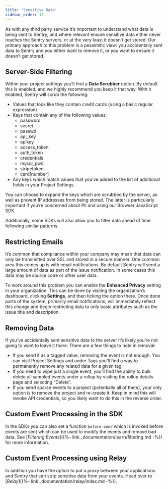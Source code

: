 ```yaml
---
title: 'Sensitive Data'
sidebar_order: 12
---
```


As with any third party service it’s important to understand what data is being sent to Sentry, and where relevant ensure sensitive data either never reaches the Sentry servers, or at the very least it doesn’t get stored. Our primary approach to this problem is a pessimitic view: you accidentally sent data to Sentry and you either want to remove it, or you want to ensure it doesn’t get stored.

## Server-Side Filtering

Within your project settings you’ll find a **Data Scrubber** option. By default this is enabled, and we highly recommend you keep it that way. With it enabled, Sentry will scrub the following:

-   Values that look like they contain credit cards (using a basic regular expression)
-   Keys that contain any of the following values:
    -   password
    -   secret
    -   passwd
    -   api_key
    -   apikey
    -   access_token
    -   auth_token
    -   credentials
    -   mysql_pwd
    -   stripetoken
    -   card[number]
-   Any keys which match values that you’ve added to the list of additional fields in your Project Settings.

You can choose to expand the keys which are scrubbed by the server, as well as prevent IP addresses from being stored. The latter is particularly important if you’re concerned about PII and using our Browser JavaScript SDK.

Additionally, some SDKs will also allow you to filter data ahead of time following similar patterns.

## Restricting Emails

It’s common that compliance within your company may mean that data can only be transmitted over SSL and stored in a secure manner. One common area this comes up is with email notifications. By default Sentry will send a large amount of data as part of the issue notification. In some cases this data may be source code or other user data.

To work around this problem you can enable the **Enhanced Privacy** setting in your organization. This can be done by visiting the organization’s dashboard, clicking **Settings**, and then ticking the option there. Once done parts of the system, primarily email notifications, will immediately reflect this change and begin restricting data to only basic attributes such as the issue title and description.

## Removing Data

If you’ve accidentally sent sensitive data to the server it’s likely you’re not going to want to leave it there. There are a few things to note in removal:

-   If you send it as a tagged value, removing the event is not enough. You can visit Project Settings and under Tags you’ll find a way to permanently remove any related data for a given tag.
-   If you need to wipe just a single event, you’ll find the ability to bulk delete all sampled events under a rollup by visiting the rollup details page and selecting “Delete”.
-   If you send sparse events to a project (potentially all of them), your only option is to remove the project and re-create it. Keep in mind this will revoke API credentials, so you likely want to do this in the reverse order.

## Custom Event Processing in the SDK

In the SDKs you can also set a function `before-send` which is invoked before events are sent which can be used to modify the events and remove bad data. See [_Filtering Events_]({%- link _documentation/learn/filtering.md -%}) for more information.

## Custom Event Processing using Relay

In addition you have the option to put a proxy between your applications and Sentry that can strip sensitive data from your events. Head over to [_Relay_]({%- link _documentation/relay/index.md -%}).
